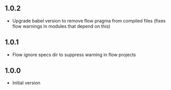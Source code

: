 ## 1.0.2

- Upgrade babel version to remove flow pragma from compiled files (fixes flow warnings in modules that depend on this)

## 1.0.1

- Flow ignore specs dir to suppress warning in flow projects

## 1.0.0

- Initial version
